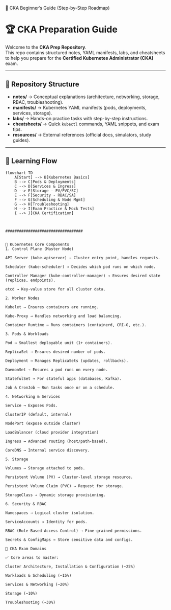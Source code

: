 🚀 CKA Beginner’s Guide (Step-by-Step Roadmap)

# 🏆 CKA Preparation Guide

Welcome to the **CKA Prep Repository**.  
This repo contains structured notes, YAML manifests, labs, and cheatsheets to help you prepare for the **Certified Kubernetes Administrator (CKA)** exam.

---

## 📂 Repository Structure

- **notes/** → Conceptual explanations (architecture, networking, storage, RBAC, troubleshooting).  
- **manifests/** → Kubernetes YAML manifests (pods, deployments, services, storage).  
- **labs/** → Hands-on practice tasks with step-by-step instructions.  
- **cheatsheets/** → Quick `kubectl` commands, YAML snippets, and exam tips.  
- **resources/** → External references (official docs, simulators, study guides).  

---

## 🚀 Learning Flow

```mermaid
flowchart TD
    A[Start] --> B[Kubernetes Basics]
    B --> C[Pods & Deployments]
    C --> D[Services & Ingress]
    D --> E[Storage - PV/PVC/SC]
    E --> F[Security - RBAC/SA]
    F --> G[Scheduling & Node Mgmt]
    G --> H[Troubleshooting]
    H --> I[Exam Practice & Mock Tests]
    I --> J[CKA Certification]



##################################


🧩 Kubernetes Core Components
1. Control Plane (Master Node)

API Server (kube-apiserver) → Cluster entry point, handles requests.

Scheduler (kube-scheduler) → Decides which pod runs on which node.

Controller Manager (kube-controller-manager) → Ensures desired state (replicas, endpoints).

etcd → Key-value store for all cluster data.

2. Worker Nodes

Kubelet → Ensures containers are running.

Kube-Proxy → Handles networking and load balancing.

Container Runtime → Runs containers (containerd, CRI-O, etc.).

3. Pods & Workloads

Pod → Smallest deployable unit (1+ containers).

ReplicaSet → Ensures desired number of pods.

Deployment → Manages ReplicaSets (updates, rollbacks).

DaemonSet → Ensures a pod runs on every node.

StatefulSet → For stateful apps (databases, Kafka).

Job & CronJob → Run tasks once or on a schedule.

4. Networking & Services

Service → Exposes Pods.

ClusterIP (default, internal)

NodePort (expose outside cluster)

LoadBalancer (cloud provider integration)

Ingress → Advanced routing (host/path-based).

CoreDNS → Internal service discovery.

5. Storage

Volumes → Storage attached to pods.

Persistent Volume (PV) → Cluster-level storage resource.

Persistent Volume Claim (PVC) → Request for storage.

StorageClass → Dynamic storage provisioning.

6. Security & RBAC

Namespaces → Logical cluster isolation.

ServiceAccounts → Identity for pods.

RBAC (Role-Based Access Control) → Fine-grained permissions.

Secrets & ConfigMaps → Store sensitive data and configs.

📂 CKA Exam Domains

✅ Core areas to master:

Cluster Architecture, Installation & Configuration (~25%)

Workloads & Scheduling (~15%)

Services & Networking (~20%)

Storage (~10%)

Troubleshooting (~30%)
